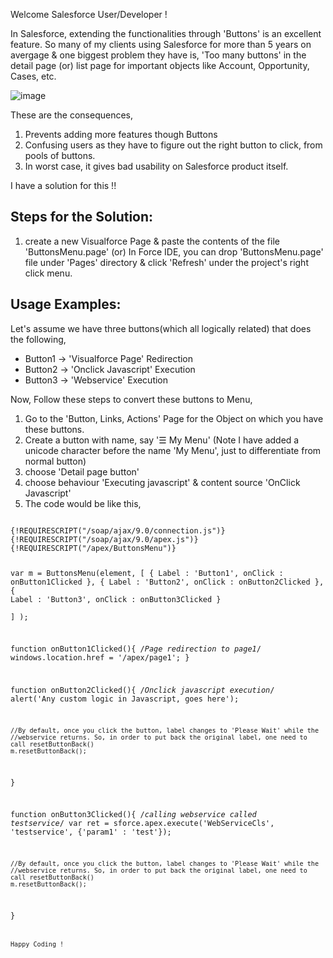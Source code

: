 Welcome Salesforce User/Developer !

In Salesforce, extending the functionalities through 'Buttons' is an excellent feature. 
So many of my clients using Salesforce for more than 5 years on avergage & one biggest problem they have is, 
'Too many buttons' in the detail page (or) list page for important objects like Account, Opportunity, Cases, etc.

![image](https://cloud.githubusercontent.com/assets/4547493/18390403/fbf4a46a-76a1-11e6-9aa6-4e72cd145ccf.png)


These are the consequences,
   1. Prevents adding more features though Buttons  
   2. Confusing users as they have to figure out the right button to click, from pools of buttons.
   3. In worst case, it gives bad usability on Salesforce product itself.
   
I have a solution for this !!

Steps for the Solution:
-----------------------
1. create a new Visualforce Page & paste the contents of the file 'ButtonsMenu.page'
    (or)
   In Force IDE, you can drop 'ButtonsMenu.page' file under 'Pages' directory & click 'Refresh' under the project's
   right click menu.

Usage Examples:
---------------
Let's assume we have three buttons(which all logically related) that does the following,
* Button1 -> 'Visualforce Page' Redirection
* Button2 -> 'Onclick Javascript' Execution
* Button3 -> 'Webservice' Execution
	
Now, Follow these steps to convert these buttons to Menu,
1. Go to the 'Button, Links, Actions' Page for the Object on which you have these buttons.
2. Create a button with name, say '☰ My Menu' (Note I have added a unicode character before the name 'My Menu', just to differentiate from normal button)
3. choose 'Detail page button'
4. choose behaviour 'Executing javascript' & content source 'OnClick Javascript'
5. The code would be like this,
	
<code>
{!REQUIRESCRIPT("/soap/ajax/9.0/connection.js")}
{!REQUIRESCRIPT("/soap/ajax/9.0/apex.js")}
{!REQUIRESCRIPT("/apex/ButtonsMenu")}

var m = ButtonsMenu(element,
	[
		{
			Label : 'Button1',
			onClick : onButton1Clicked
		},
		{
			Label : 'Button2',
			onClick : onButton2Clicked
		},
		{
			Label : 'Button3',
			onClick : onButton3Clicked
		}		
	]
);

function onButton1Clicked(){
	/*Page redirection to page1*/
	windows.location.href = '/apex/page1';
}

function onButton2Clicked(){
	/*Onclick javascript execution*/
	alert('Any custom logic in Javascript, goes here');
	
	//By default, once you click the button, label changes to 'Please Wait' while the 
	//webservice returns. So, in order to put back the original label, one need to call resetButtonBack()
	m.resetButtonBack();
}

function onButton3Clicked(){
	/*calling webservice called testservice*/
	var ret = sforce.apex.execute('WebServiceCls', 'testservice', 
		{'param1' : 'test'});
	
	//By default, once you click the button, label changes to 'Please Wait' while the 
	//webservice returns. So, in order to put back the original label, one need to call resetButtonBack()
	m.resetButtonBack();
}
<code>
	
Happy Coding !
	
